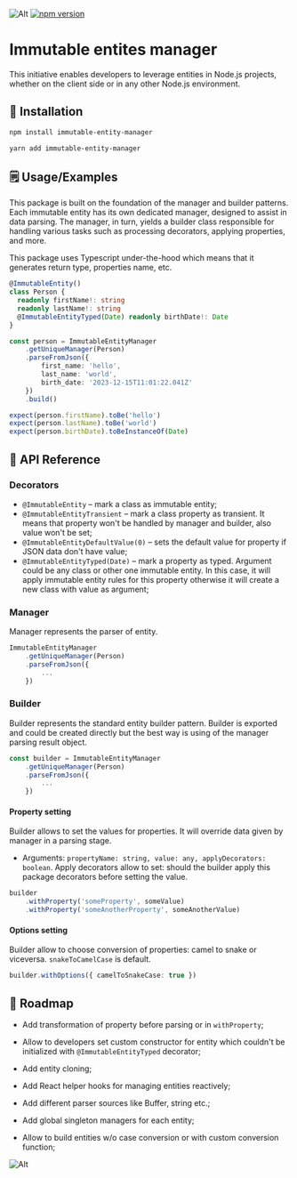 ![Alt](https://github.com/dkildar/immutable-entity-manager/actions/workflows/main.yml/badge.svg)
[![npm version](https://badge.fury.io/js/immutable-entity-manager.svg)](https://badge.fury.io/js/immutable-entity-manager)
# Immutable entites manager


This initiative enables developers to leverage entities in Node.js projects, whether on the client side or in any other Node.js environment.

## 🔨 Installation


```bash
npm install immutable-entity-manager
```
```bash
yarn add immutable-entity-manager
```

## 🗒️ Usage/Examples
This package is built on the foundation of the manager and builder patterns. Each immutable entity has its own dedicated manager, designed to assist in data parsing. The manager, in turn, yields a builder class responsible for handling various tasks such as processing decorators, applying properties, and more.

This package uses Typescript under-the-hood which means that it generates return type, properties name, etc.

```typescript
@ImmutableEntity()
class Person {
  readonly firstName!: string
  readonly lastName!: string
  @ImmutableEntityTyped(Date) readonly birthDate!: Date
}

const person = ImmutableEntityManager
    .getUniqueManager(Person)
    .parseFromJson({
        first_name: 'hello',
        last_name: 'world',
        birth_date: '2023-12-15T11:01:22.041Z'
    })
    .build()

expect(person.firstName).toBe('hello')
expect(person.lastName).toBe('world')
expect(person.birthDate).toBeInstanceOf(Date)
```


## 📑 API Reference

### Decorators
- `@ImmutableEntity` – mark a class as immutable entity;
- `@ImmutableEntityTransient` – mark a class property as transient. It means that property won't be handled by manager and builder, also value won't be set;
- `@ImmutableEntityDefaultValue(0)` – sets the default value for property if JSON data don't have value;
- `@ImmutableEntityTyped(Date)` – mark a property as typed. Argument could be any class or other one immutable entity. In this case, it will apply immutable entity rules for this property otherwise it will create a new class with value as argument;

### Manager
Manager represents the parser of entity.
```typescript
ImmutableEntityManager
    .getUniqueManager(Person)
    .parseFromJson({
        ...
    })
```

### Builder
Builder represents the standard entity builder pattern. Builder is exported and could be created directly but the best way is using of the manager parsing result object.
```typescript
const builder = ImmutableEntityManager
    .getUniqueManager(Person)
    .parseFromJson({
        ...
    })
```
#### Property setting
Builder allows to set the values for properties. It will override data given by manager in a parsing stage.
- Arguments: `propertyName: string, value: any, applyDecorators: boolean`. Apply decorators allow to set: should the builder apply this package decorators before setting the value.
```typescript
builder
    .withProperty('someProperty', someValue)
    .withProperty('someAnotherProperty', someAnotherValue)
```
#### Options setting
Builder allow to choose conversion of properties: camel to snake or viceversa. `snakeToCamelCase` is default.
```typescript
builder.withOptions({ camelToSnakeCase: true })
```
## 🙌 Roadmap

- Add transformation of property before parsing or in `withProperty`;

- Allow to developers set custom constructor for entity which couldn't be initialized with `@ImmutableEntityTyped` decorator;

- Add entity cloning;

- Add React helper hooks for managing entities reactively;

- Add different parser sources like Buffer, string etc.;

- Add global singleton managers for each entity;

- Allow to build entities w/o case conversion or with custom conversion function;

![Alt](https://repobeats.axiom.co/api/embed/1a4ff13569e6c9267a67f6bbcf2b17b98507d9e7.svg "Repobeats analytics image")
